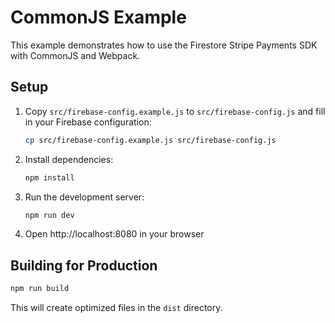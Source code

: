 # CommonJS Example

This example demonstrates how to use the Firestore Stripe Payments SDK with CommonJS and Webpack.

## Setup

1. Copy `src/firebase-config.example.js` to `src/firebase-config.js` and fill in your Firebase configuration:
   ```bash
   cp src/firebase-config.example.js src/firebase-config.js
   ```

2. Install dependencies:
   ```bash
   npm install
   ```

3. Run the development server:
   ```bash
   npm run dev
   ```

4. Open http://localhost:8080 in your browser

## Building for Production

```bash
npm run build
```

This will create optimized files in the `dist` directory.